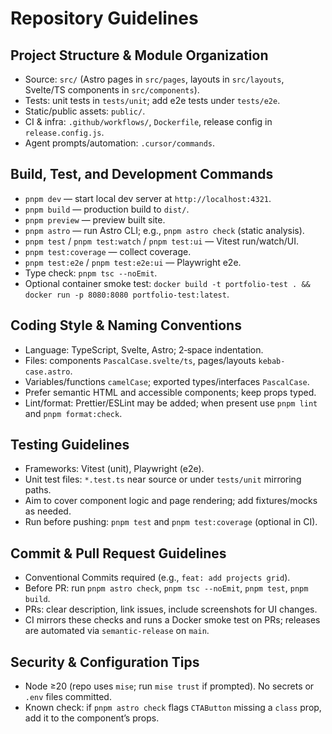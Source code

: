 # Repository Guidelines

## Project Structure & Module Organization

- Source: `src/` (Astro pages in `src/pages`, layouts in `src/layouts`, Svelte/TS components in `src/components`).
- Tests: unit tests in `tests/unit`; add e2e tests under `tests/e2e`.
- Static/public assets: `public/`.
- CI & infra: `.github/workflows/`, `Dockerfile`, release config in `release.config.js`.
- Agent prompts/automation: `.cursor/commands`.

## Build, Test, and Development Commands

- `pnpm dev` — start local dev server at `http://localhost:4321`.
- `pnpm build` — production build to `dist/`.
- `pnpm preview` — preview built site.
- `pnpm astro` — run Astro CLI; e.g., `pnpm astro check` (static analysis).
- `pnpm test` / `pnpm test:watch` / `pnpm test:ui` — Vitest run/watch/UI.
- `pnpm test:coverage` — collect coverage.
- `pnpm test:e2e` / `pnpm test:e2e:ui` — Playwright e2e.
- Type check: `pnpm tsc --noEmit`.
- Optional container smoke test: `docker build -t portfolio-test . && docker run -p 8080:8080 portfolio-test:latest`.

## Coding Style & Naming Conventions

- Language: TypeScript, Svelte, Astro; 2‑space indentation.
- Files: components `PascalCase.svelte/ts`, pages/layouts `kebab-case.astro`.
- Variables/functions `camelCase`; exported types/interfaces `PascalCase`.
- Prefer semantic HTML and accessible components; keep props typed.
- Lint/format: Prettier/ESLint may be added; when present use `pnpm lint` and `pnpm format:check`.

## Testing Guidelines

- Frameworks: Vitest (unit), Playwright (e2e).
- Unit test files: `*.test.ts` near source or under `tests/unit` mirroring paths.
- Aim to cover component logic and page rendering; add fixtures/mocks as needed.
- Run before pushing: `pnpm test` and `pnpm test:coverage` (optional in CI).

## Commit & Pull Request Guidelines

- Conventional Commits required (e.g., `feat: add projects grid`).
- Before PR: run `pnpm astro check`, `pnpm tsc --noEmit`, `pnpm test`, `pnpm build`.
- PRs: clear description, link issues, include screenshots for UI changes.
- CI mirrors these checks and runs a Docker smoke test on PRs; releases are automated via `semantic-release` on `main`.

## Security & Configuration Tips

- Node ≥20 (repo uses `mise`; run `mise trust` if prompted). No secrets or `.env` files committed.
- Known check: if `pnpm astro check` flags `CTAButton` missing a `class` prop, add it to the component’s props.
